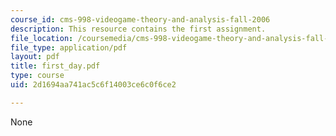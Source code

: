 ```yaml
---
course_id: cms-998-videogame-theory-and-analysis-fall-2006
description: This resource contains the first assignment.
file_location: /coursemedia/cms-998-videogame-theory-and-analysis-fall-2006/2d1694aa741ac5c6f14003ce6c0f6ce2_first_day.pdf
file_type: application/pdf
layout: pdf
title: first_day.pdf
type: course
uid: 2d1694aa741ac5c6f14003ce6c0f6ce2

---
```

None